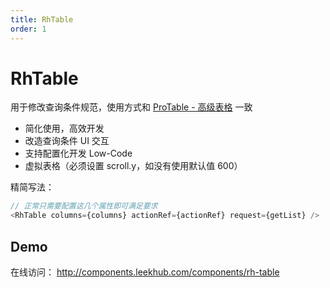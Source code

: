 ```yaml
---
title: RhTable
order: 1
---
```


# RhTable

用于修改查询条件规范，使用方式和 [ProTable - 高级表格](https://procomponents.ant.design/components/table?current=1&pageSize=5) 一致

- 简化使用，高效开发
- 改造查询条件 UI 交互
- 支持配置化开发 Low-Code
- 虚拟表格（必须设置 scroll.y，如没有使用默认值 600）

精简写法：

```js
// 正常只需要配置这几个属性即可满足要求
<RhTable columns={columns} actionRef={actionRef} request={getList} />
```

## Demo

在线访问： http://components.leekhub.com/components/rh-table
